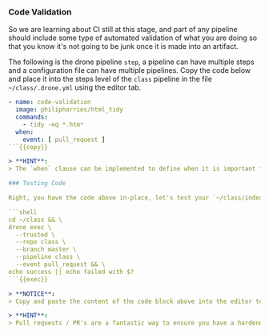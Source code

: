 ### Code Validation

So we are learning about CI still at this stage, and part of any pipeline should include some type of automated validation of what you are doing so  that you know it's not going to be junk once it is made into an artifact.

The following is the drone pipeline `step`, a pipeline can have multiple steps and a configuration file can have multiple pipelines.  Copy the code below and place it into the steps level of the `class` pipeline in the file `~/class/.drone.yml` using the editor tab.

```yaml
- name: code-validation
  image: philipharries/html_tidy
  commands:
    - tidy -eq *.htm*
  when:
    event: [ pull_request ]
```{{copy}}

> **HINT**: 
> The `when` clause can be implemented to define when it is important for the step to execute.  Automated testing is a reassurance of a first glance to any reviewers.

### Testing Code

Right, you have the code above in-place, let's test your `~/class/index.html` file using drone to see if you have proper html syntax!

```shell
cd ~/class && \
drone exec \
  --trusted \
  --repo class \
  --branch master \
  --pipeline class \
  --event pull_request && \
echo success || echo failed with $?
```{{exec}}

> **NOTICE**: 
> Copy and paste the content of the code block above into the editor terminal, or open a new terminal tab in the Killercoder UI and click on the code     block to run it. The code might take a few minutes to run if the host still has to download the `html_tidy` docker image before it gives feedback.

> **HINT**: 
> Pull requests / PR's are a fantastic way to ensure you have a hardened step for testing / review prior to a merge activity.
